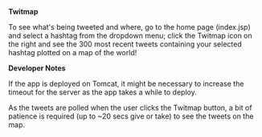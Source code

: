 **Twitmap**

To see what's being tweeted and where, go to the home page (index.jsp) and select a hashtag from the dropdown menu; click the Twitmap icon on the right and see the 300 most recent tweets containing your selected hashtag plotted on a map of the world!


**Developer Notes**

If the app is deployed on Tomcat, it might be necessary to increase the timeout for the server as the app takes a while to deploy. 

As the tweets are polled when the user clicks the Twitmap button, a bit of patience is required (up to ~20 secs give or take) to see the tweets on the map.
